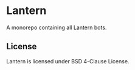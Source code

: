 # Lantern

A monorepo containing all Lantern bots.

## License

Lantern is licensed under BSD 4-Clause License.
